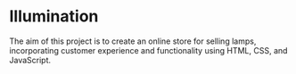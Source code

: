 # Illumination
The aim of this project is to create an online store for selling lamps, incorporating customer experience and functionality using HTML, CSS, and JavaScript.
